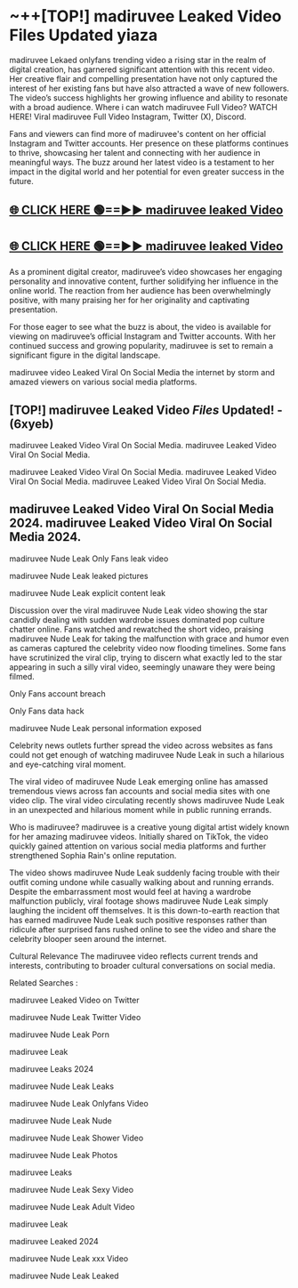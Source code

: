 # ~++[TOP!] madiruvee Leaked Video Files Updated yiaza

 madiruvee Lekaed onlyfans trending video a rising star in the realm of digital creation, has garnered significant attention with this recent video. Her creative flair and compelling presentation have not only captured the interest of her existing fans but have also attracted a wave of new followers. The video’s success highlights her growing influence and ability to resonate with a broad audience.
Where i can watch  madiruvee Full Video? WATCH HERE! Viral  madiruvee Full Video Instagram, Twitter (X), Discord.


Fans and viewers can find more of  madiruvee's content on her official Instagram and Twitter accounts. Her presence on these platforms continues to thrive, showcasing her talent and connecting with her audience in meaningful ways. The buzz around her latest video is a testament to her impact in the digital world and her potential for even greater success in the future.


## [🌐 CLICK HERE 🟢==►►  madiruvee leaked Video ](https://onlyclips.site?title=madiruvee&ref=git)

## [🌐 CLICK HERE 🟢==►►  madiruvee leaked Video ](https://onlyclips.site?title=madiruvee&ref=git)


As a prominent digital creator,  madiruvee’s video showcases her engaging personality and innovative content, further solidifying her influence in the online world. The reaction from her audience has been overwhelmingly positive, with many praising her for her originality and captivating presentation.

For those eager to see what the buzz is about, the video is available for viewing on  madiruvee’s official Instagram and Twitter accounts. With her continued success and growing popularity,  madiruvee is set to remain a significant figure in the digital landscape.


  madiruvee video Leaked Viral On Social Media the internet by storm and amazed viewers on various social media platforms.


## [TOP!]  madiruvee Leaked Video *Files* Updated! - (6xyeb) 

 madiruvee Leaked Video Viral On Social Media. madiruvee Leaked Video Viral On Social Media.

 madiruvee Leaked Video Viral On Social Media. madiruvee Leaked Video Viral On Social Media. madiruvee Leaked Video Viral On Social Media.


##  madiruvee Leaked Video Viral On Social Media 2024. madiruvee Leaked Video Viral On Social Media 2024.
 madiruvee Nude Leak Only Fans leak video

 madiruvee Nude Leak leaked pictures

 madiruvee Nude Leak explicit content leak

Discussion over the viral  madiruvee Nude Leak video showing the star candidly dealing with sudden wardrobe issues dominated pop culture chatter online. Fans watched and rewatched the short video, praising  madiruvee Nude Leak for taking the malfunction with grace and humor even as cameras captured the celebrity video now flooding timelines. Some fans have scrutinized the viral clip, trying to discern what exactly led to the star appearing in such a silly viral video, seemingly unaware they were being filmed.


Only Fans account breach

Only Fans data hack

 madiruvee Nude Leak personal information exposed

Celebrity news outlets further spread the video across websites as fans could not get enough of watching  madiruvee Nude Leak in such a hilarious and eye-catching viral moment.


The viral video of  madiruvee Nude Leak emerging online has amassed tremendous views across fan accounts and social media sites with one video clip. The viral video circulating recently shows  madiruvee Nude Leak in an unexpected and hilarious moment while in public running errands.


Who is  madiruvee?  madiruvee is a creative young digital artist widely known for her amazing  madiruvee videos. Initially shared on TikTok, the video quickly gained attention on various social media platforms and further strengthened Sophia Rain's online reputation.

The video shows  madiruvee Nude Leak suddenly facing trouble with their outfit coming undone while casually walking about and running errands. Despite the embarrassment most would feel at having a wardrobe malfunction publicly, viral footage shows  madiruvee Nude Leak simply laughing the incident off themselves. It is this down-to-earth reaction that has earned  madiruvee Nude Leak such positive responses rather than ridicule after surprised fans rushed online to see the video and share the celebrity blooper seen around the internet.

Cultural Relevance The  madiruvee video reflects current trends and interests, contributing to broader cultural conversations on social media.

Related Searches :

 madiruvee Leaked Video on Twitter

 madiruvee Nude Leak Twitter Video

 madiruvee Nude Leak Porn

 madiruvee Leak 

 madiruvee Leaks 2024

 madiruvee Nude Leak Leaks

 madiruvee Nude Leak Onlyfans Video

 madiruvee Nude Leak Nude

 madiruvee Nude Leak Shower Video

 madiruvee Nude Leak Photos

 madiruvee Leaks

 madiruvee Nude Leak Sexy Video

 madiruvee Nude Leak Adult Video

 madiruvee Leak

 madiruvee Leaked 2024

 madiruvee Nude Leak xxx Video

 madiruvee Nude Leak Leaked